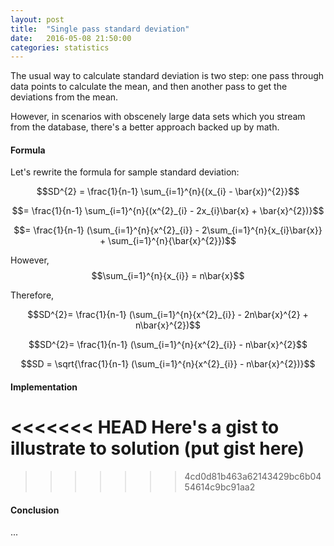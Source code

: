 ```yaml
---
layout: post
title:  "Single pass standard deviation"
date:   2016-05-08 21:50:00
categories: statistics
---
```


The usual way to calculate standard deviation is two step: one pass through data points to calculate the mean, and then another pass to get the deviations from the mean.

However, in scenarios with obscenely large data sets which you stream from the database, there's a better approach backed up by math.

#### Formula

Let's rewrite the formula for sample standard deviation:

$$SD^{2} = \frac{1}{n-1} \sum_{i=1}^{n}{(x_{i} - \bar{x})^{2}}$$

$$= \frac{1}{n-1} \sum_{i=1}^{n}{(x^{2}_{i} - 2x_{i}\bar{x} + \bar{x}^{2})}$$

$$= \frac{1}{n-1} (\sum_{i=1}^{n}{x^{2}_{i}} - 2\sum_{i=1}^{n}{x_{i}\bar{x}} + \sum_{i=1}^{n}{\bar{x}^{2}})$$

However, $$\sum_{i=1}^{n}{x_{i}} = n\bar{x}$$

Therefore,

$$SD^{2}= \frac{1}{n-1} (\sum_{i=1}^{n}{x^{2}_{i}} - 2n\bar{x}^{2} + n\bar{x}^{2})$$

$$SD^{2}= \frac{1}{n-1} (\sum_{i=1}^{n}{x^{2}_{i}} - n\bar{x}^{2}$$

$$SD = \sqrt{\frac{1}{n-1} (\sum_{i=1}^{n}{x^{2}_{i}} - n\bar{x}^{2})}$$

#### Implementation

<<<<<<< HEAD
Here's a gist to illustrate to solution
(put gist here)
=======
<script src="https://gist.github.com/andreister/552d0bff6aaf5729219693b242768310.js"></script>
>>>>>>> 4cd0d81b463a62143429bc6b0454614c9bc91aa2

#### Conclusion

...




